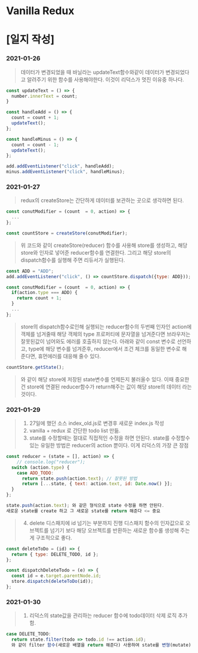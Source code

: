 # Vanilla Redux

# [일지 작성]
### 2021-01-26
> 데이터가 변경되었을 때 바닐라는 updateText함수와같이
> 데이터가 변경되었다고 알려주기 위한 함수를 사용해야한다.
> 이것이 리덕스가 멋진 이유중 하나다.
```javascript
const updateText = () => {
  number.innerText = count;
}

const handleAdd = () => {
  count = count + 1;
  updateText();
};

const handleMinus = () => {
  count = count - 1;
  updateText();
};

add.addEventListener("click", handleAdd);
minus.addEventListener("click", handleMinus);
```

### 2021-01-27
> redux의 createStore는 간단하게 데이터를 보관하는 곳으로 생각하면 된다.
```javascript
const conutModifier = (count  = 0, action) => {
  ...
};

const countStore = createStore(conutModifier);
```
> 위 코드와 같이 createStore(reducer) 함수를 사용해 store를 생성하고,
> 해당 store와 인자로 넣어준 reducer함수를 연결한다.
> 그리고 해당 store의 dispatch함수를 실행해 주면 리듀서가 실행된다.
```javascript
const ADD = "ADD";
add.addEventListener("click", () => countStore.dispatch({type: ADD}));

const conutModifier = (count  = 0, action) => {
  if(action.type === ADD) {
    return count + 1;
  }
  ...
};
```
> store의 dispatch함수로인해 실행되는 reducer함수의 두번째 인자인 action에 객체를 넘겨줄때
> 해당 객체의 type 프로퍼티에 문자열을 넘겨준다면 브라우저는 잘못된값이 넘어와도 에러를 호출하지 않는다.
> 아래와 같이 const 변수로 선언하고, type에 해당 변수를 넘겨준후, reducer에서 조건 체크를 동일한 변수로
> 해 준다면, 휴먼에러를 대응해 줄수 있다.
```javascript
countStore.getState();
```
> 와 같이 해당 store에 저장된 state변수를 언제든지 불러올수 있다.
> 이때 중요한건 store에 연결된 reducer함수가 return해주는 값이 해당 store의 데이터 라는 것이다.

### 2021-01-29
> 1. 27일에 했던 소스 index_old.js로 변경후 새로운 index.js 작성
> 2. vanilla + redux 로 간단한 todo list 만듦.
> 3. state를 수정할때는 절대로 직접적인 수정을 하면 안된다. state를 수정할수 있는 유일한 방법은 reducer의 action 뿐이다. 이게 리덕스의 가장 큰 장점
```javascript
const reducer = (state = [], action) => {
    // console.log("reducer");
  switch (action.type) {
    case ADD_TODO:
      return state.push(action.text); // 잘못된 방법
      return [...state, { text: action.text, id: Date.now() }];
  }
};  

state.push(action.text); 와 같은 형식으로 state 수정을 하면 안된다.  
새로운 state를 create 하고 그 새로운 state를 return 해준다 <= 중요
```
 
  
> 4. delete 디스패치에 id 넘기는 부분까지 진행
> 디스패치 함수의 인자값으로 오브젝트를 넘기기 보다 해당 오브젝트를 반환하는 새로운 함수롤 생성해 주는게 구조적으로 좋다.
```javascript
const deleteToDo = (id) => {
  return { type: DELETE_TODO, id };
};

const dispatchDeleteTodo = (e) => {
  const id = e.target.parentNode.id;
  store.dispatch(deleteToDo(id));
};
```

### 2021-01-30
> 1. 리덕스의 state값을 관리하는 reducer 함수에 todo데이터 삭제 로직 추가함.
```javascript
case DELETE_TODO:
  return state.filter(todo => todo.id !== action.id);
  와 같이 filter 함수(새로운 배열을 return 해준다) 사용하여 state를 변형(mutate) 하지 않도록 한다! <= 중요!
```
